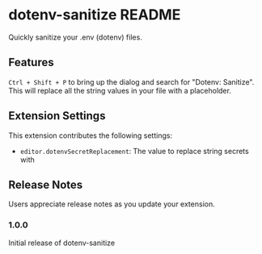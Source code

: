 # dotenv-sanitize README

Quickly sanitize your .env (dotenv) files.

## Features

`Ctrl + Shift + P` to bring up the dialog and search for "Dotenv: Sanitize". This will replace all the string values in your file with a placeholder.

## Extension Settings

This extension contributes the following settings:

* `editor.dotenvSecretReplacement`: The value to replace string secrets with

## Release Notes

Users appreciate release notes as you update your extension.

### 1.0.0

Initial release of dotenv-sanitize
